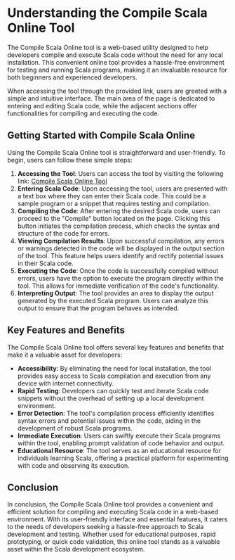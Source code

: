 Understanding the Compile Scala Online Tool
===========================================

The Compile Scala Online tool is a web-based utility designed to help developers compile and execute Scala code without the need for any local installation. This convenient online tool provides a hassle-free environment for testing and running Scala programs, making it an invaluable resource for both beginners and experienced developers.

When accessing the tool through the provided link, users are greeted with a simple and intuitive interface. The main area of the page is dedicated to entering and editing Scala code, while the adjacent sections offer functionalities for compiling and executing the code.

Getting Started with Compile Scala Online
-----------------------------------------

Using the Compile Scala Online tool is straightforward and user-friendly. To begin, users can follow these simple steps:

1. **Accessing the Tool**: Users can access the tool by visiting the following link: [Compile Scala Online Tool](https://www.onlinecalculatorsfree.com/tools/compile-scala-online.html)
2. **Entering Scala Code**: Upon accessing the tool, users are presented with a text box where they can enter their Scala code. This could be a sample program or a snippet that requires testing and compilation.
3. **Compiling the Code**: After entering the desired Scala code, users can proceed to the "Compile" button located on the page. Clicking this button initiates the compilation process, which checks the syntax and structure of the code for errors.
4. **Viewing Compilation Results**: Upon successful compilation, any errors or warnings detected in the code will be displayed in the output section of the tool. This feature helps users identify and rectify potential issues in their Scala code.
5. **Executing the Code**: Once the code is successfully compiled without errors, users have the option to execute the program directly within the tool. This allows for immediate verification of the code's functionality.
6. **Interpreting Output**: The tool provides an area to display the output generated by the executed Scala program. Users can analyze this output to ensure that the program behaves as intended.

Key Features and Benefits
-------------------------

The Compile Scala Online tool offers several key features and benefits that make it a valuable asset for developers:

- **Accessibility**: By eliminating the need for local installation, the tool provides easy access to Scala compilation and execution from any device with internet connectivity.
- **Rapid Testing**: Developers can quickly test and iterate Scala code snippets without the overhead of setting up a local development environment.
- **Error Detection**: The tool's compilation process efficiently identifies syntax errors and potential issues within the code, aiding in the development of robust Scala programs.
- **Immediate Execution**: Users can swiftly execute their Scala programs within the tool, enabling prompt validation of code behavior and output.
- **Educational Resource**: The tool serves as an educational resource for individuals learning Scala, offering a practical platform for experimenting with code and observing its execution.

Conclusion
----------

In conclusion, the Compile Scala Online tool provides a convenient and efficient solution for compiling and executing Scala code in a web-based environment. With its user-friendly interface and essential features, it caters to the needs of developers seeking a hassle-free approach to Scala development and testing. Whether used for educational purposes, rapid prototyping, or quick code validation, this online tool stands as a valuable asset within the Scala development ecosystem.